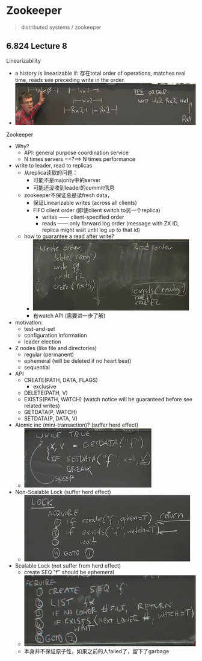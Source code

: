 # Zookeeper

> distributed systems / zookeeper

## 6.824 Lecture 8

Linearizability

- a history is linearizable if: 存在total order of operations, matches real time, reads see preceding write in the order.
- ![image-20200824131756599](2020-08-24-011452.assets/image-20200824131756599.png)

Zookeeper

- Why?
  - API: general purpose coordination service
  - N times servers ==?==> N times performance
- write to leader, read to replicas
  - 从replica读取的问题：
    - 可能不是majority中的server
    - 可能还没收到leader的commit信息
  - zookeeper不保证总是读fresh data，
    - 保证Linearizable writes (across all clients)
    - FIFO client order (即使client switch to另一个replica)
      - writes —— client-specified order
      - reads —— only forward log order (message with ZX ID, replica might wait until log up to that id)
  - how to guarantee a read after write?
    - ![image-20200824133427038](2020-08-24-011452.assets/image-20200824133427038.png)
    - 有watch API (需要进一步了解)
- motivation:
  - test-and-set
  - configuration information
  - leader election
- Z nodes (like file and directories)
  - regular (permanent)
  - ephemeral (will be deleted if no heart beat)
  - sequential
- API
  - CREATE(PATH, DATA, FLAGS)
    - exclusive
  - DELETE(PATH, V)
  - EXISTS(PATH, WATCH)   (watch notice will be guaranteed before see related writes)
  - GETDATA(P, WATCH)
  - SETDATA(P, DATA, V)
- Atomic inc (mini-transaction)? (suffer herd effect)
  - ![image-20200824135637362](2020-08-24-011452.assets/image-20200824135637362.png)
- Non-Scalable Lock (suffer herd effect)
  - ![image-20200824135758821](2020-08-24-011452.assets/image-20200824135758821.png)
- Scalable Lock (not suffer from herd effect)
  - create SEQ "f" should be ephemeral 
  - ![image-20200824140041207](2020-08-24-011452.assets/image-20200824140041207.png)
  - 本身并不保证原子性，如果之前的人failed了，留下了garbage
